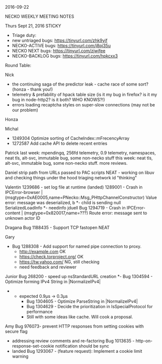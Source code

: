 2016-09-22

NECKO WEEKLY MEETING NOTES

Thurs Sept 21, 2016
STICKY
- Triage duty: 
-  new untriaged bugs: https://tinyurl.com/zhk9yjf
- NECKO-ACTIVE bugs: https://tinyurl.com/j8pj35u
- NECKO NEXT bugs: https://tinyurl.com/zjwjfee
- NECKO-BACKLOG bugs:  https://tinyurl.com/hpkcxx3

Round Table:

Nick
 - the continuing saga of the predictor leak - cache race of some sort? (honza - thank you!)
 - telemetry & prefability of hpack table size (is it my bug in firefox? is it my bug in node-http2? is it both? WHO KNOWS?!)
 - errors loading recaptcha styles on super-slow connections (may not be our problem)

Honza

Michal
 - 1249304 Optimize sorting of CacheIndex::mFrecencyArray
 - 1272587 Add cache API to delete recent entries

Patrick
  last week: mpendingq, 256fd telemetry, 0.9 telemetry, namespaces, neat tls, alt-svc, immutable bug, some non-necko stuff
  this week: neat tls, alt-svc, immutable bug, some non-necko stuff. more reviews.

Daniel
 strip path from URLs passed to PAC scripts
 NEAT - working on libuv and checking things under the hood
 triaging
 network id "thinking"

Valentin
1239686 - set log file at runtime (landed)
1289001 - Crash in IPCError-browser | (msgtype=0xAE0005,name=PNecko::Msg_PHttpChannelConstructor) Value error: message was deserialized, b
*- child is sending null SerializedLoadInfo
*- needinfo jduell
Bug 1294719 - Crash in IPCError-content | (msgtype=0x820017,name=???) Route error: message sent to unknown actor ID

Dragana
Bug 1188435 -       Support TCP fastopen
NEAT

Gary
* Bug 1288308 - Add support for named pipe connection to proxy.
  - http://example.com OK
  - https://check.torproject.org/ OK
  - https://tw.yahoo.com/ NG, still checking
  - need feedback and reviewer

Junior
Bug 268200 - speed up nsStandardURL creation
*- Bug 1304594 - Optimize forming IPv4 String in |NormalizeIPv4|
*  - expected 0.9μs -> 0.3μs
     - Bug 1304605 - Optimize ParseString in |NormalizeIPv4|
     - Bug 1304629 - Decide the prioritization in IsSpecialProtocol for performance
     - Still with some ideas like cache. Will cook a proposal.

Amy
Bug 976073- prevent HTTP responses from setting cookies with secure flag
  - addressing review comments and re-factoring 
Bug 1013635 - http-on-response-set-cookie notification should be sync
  - landed
Bug 1293067 - (feature request): Implement a cookie limit warning
